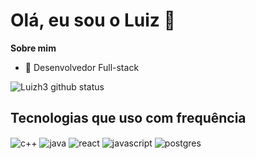<h1> Olá, eu sou o Luiz 🙂 </h1>

**Sobre mim**

- 💼 Desenvolvedor Full-stack 

<img align="center" src="https://github-readme-stats.vercel.app/api?username=luizh3&show_icons=true&include_all_commits=true&theme=buefy&hide_border=true" alt="Luizh3 github status" />

## Tecnologias que uso com frequência 

<div style="display: inline_block">
  <img align="center" alt="c++" src="https://img.shields.io/badge/C%2B%2B-00599C?style=for-the-badge&logo=c%2B%2B&logoColor=white" />
  <img align="center" alt="java" src="https://img.shields.io/badge/Java-ED8B00?style=for-the-badge&logo=openjdk&logoColor=white" />
  <img align="center" alt="react" src="https://img.shields.io/badge/React-20232A?style=for-the-badge&logo=react&logoColor=61DAFB" />
  <img align="center" alt="javascript" src="https://img.shields.io/badge/JavaScript-F7DF1E?style=for-the-badge&logo=javascript&logoColor=black" />
  <img align="center" alt="postgres" src="https://img.shields.io/badge/PostgreSQL-316192?style=for-the-badge&logo=postgresql&logoColor=white" />
</div>
